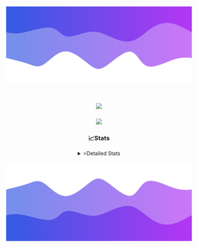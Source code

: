 ![Header](./header.png)
<div align="center">

<h1 align="center">
  <a href="https://git.io/typing-svg">
    <img src="https://readme-typing-svg.herokuapp.com/?lines=Hello,+There!+%F0%9F%91%8B;This+is+chicho.;Owner+on+Ocean;&center=true&size=25">
  </a>
</h1>
  
<p align="center">
  <img src="https://lanyard.cnrad.dev/api/852683595378196480" />
</p>

### 📈Stats
<details>
    <summary> ⚡Detailed Stats</summary>
    <br/>

<!--START_SECTION:waka-->
![Code Time](http://img.shields.io/badge/Code%20Time-813%20hrs%2050%20mins-blue)

![Profile Views](http://img.shields.io/badge/Profile%20Views-20-blue)

**🐱 My GitHub Data** 

> 📦 78.6 kB Used in GitHub's Storage 
 > 
> 🏆 29 Contributions in the Year 2024
 > 
> 🚫 Not Opted to Hire
 > 
> 📜 15 Public Repositories 
 > 
> 🔑 8 Private Repositories 
 > 
**I'm a Night 🦉** 

```text
🌞 Morning                24 commits          ██░░░░░░░░░░░░░░░░░░░░░░░   06.30 % 
🌆 Daytime                51 commits          ███░░░░░░░░░░░░░░░░░░░░░░   13.39 % 
🌃 Evening                166 commits         ███████████░░░░░░░░░░░░░░   43.57 % 
🌙 Night                  140 commits         █████████░░░░░░░░░░░░░░░░   36.75 % 
```
📅 **I'm Most Productive on Tuesday** 

```text
Monday                   26 commits          ██░░░░░░░░░░░░░░░░░░░░░░░   06.82 % 
Tuesday                  107 commits         ███████░░░░░░░░░░░░░░░░░░   28.08 % 
Wednesday                79 commits          █████░░░░░░░░░░░░░░░░░░░░   20.73 % 
Thursday                 59 commits          ████░░░░░░░░░░░░░░░░░░░░░   15.49 % 
Friday                   39 commits          ███░░░░░░░░░░░░░░░░░░░░░░   10.24 % 
Saturday                 35 commits          ██░░░░░░░░░░░░░░░░░░░░░░░   09.19 % 
Sunday                   36 commits          ██░░░░░░░░░░░░░░░░░░░░░░░   09.45 % 
```


📊 **This Week I Spent My Time On** 

```text
🕑︎ Time Zone: America/Argentina/Buenos_Aires

💬 Programming Languages: 
TypeScript               10 hrs 32 mins      ████████████░░░░░░░░░░░░░   48.69 % 
Astro                    7 hrs 28 mins       █████████░░░░░░░░░░░░░░░░   34.53 % 
Python                   1 hr 44 mins        ██░░░░░░░░░░░░░░░░░░░░░░░   08.01 % 
JavaScript               1 hr 30 mins        ██░░░░░░░░░░░░░░░░░░░░░░░   07.00 % 
Bash                     8 mins              ░░░░░░░░░░░░░░░░░░░░░░░░░   00.67 % 

🔥 Editors: 
VS Code                  21 hrs 39 mins      █████████████████████████   100.00 % 

🐱‍💻 Projects: 
ampararweb               18 hrs 52 mins      ██████████████████████░░░   87.14 % 
Unknown Project          2 hrs 44 mins       ███░░░░░░░░░░░░░░░░░░░░░░   12.67 % 
dist                     1 min               ░░░░░░░░░░░░░░░░░░░░░░░░░   00.09 % 
OceanW                   1 min               ░░░░░░░░░░░░░░░░░░░░░░░░░   00.09 % 

💻 Operating System: 
Windows                  14 hrs 29 mins      █████████████████░░░░░░░░   66.91 % 
Mac                      7 hrs 9 mins        ████████░░░░░░░░░░░░░░░░░   33.09 % 
```

**I Mostly Code in JavaScript** 

```text
JavaScript               8 repos             ███████░░░░░░░░░░░░░░░░░░   26.67 % 
HTML                     7 repos             ██████░░░░░░░░░░░░░░░░░░░   23.33 % 
C#                       2 repos             ██░░░░░░░░░░░░░░░░░░░░░░░   06.67 % 
TypeScript               1 repo              █░░░░░░░░░░░░░░░░░░░░░░░░   03.33 % 
SCSS                     1 repo              █░░░░░░░░░░░░░░░░░░░░░░░░   03.33 % 
```




 Last Updated on 13/08/2024 06:20:51 UTC
<!--END_SECTION:waka-->
</details>

![Footer](./footer.png)
